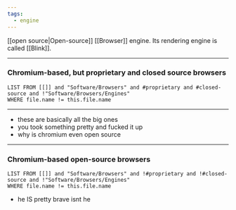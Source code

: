 ```yaml
---
tags:
  - engine
---
```

[[open source|Open-source]] [[Browser]] engine.
Its rendering engine is called [[Blink]].

---

### Chromium-based, but proprietary and closed source browsers

```dataview
LIST FROM [[]] and "Software/Browsers" and #proprietary and #closed-source and !"Software/Browsers/Engines"
WHERE file.name != this.file.name
```

---

- these are basically all the big ones
- you took something pretty and fucked it up
- why is chromium even open source

---

### Chromium-based open-source browsers

```dataview
LIST FROM [[]] and "Software/Browsers" and !#proprietary and !#closed-source and !"Software/Browsers/Engines"
WHERE file.name != this.file.name
```
- he IS pretty brave isnt he